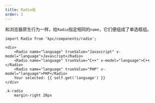 ```yaml
---
title: Radio组
order: 1
---
```


和浏览器原生行为一样，给`Radio`指定相同的`name`，它们便组成了单选框组。

```vdt
import Radio from 'kpc/components/radio';

<div>
    <Radio name="language" trueValue="Javascript" v-model="language">Javascript</Radio>
    <Radio name="language" trueValue="C++" v-model="language">C++</Radio>
    <Radio name="language" trueValue="PHP" v-model="language">PHP</Radio>
    Your selected: {{ self.get('language') }}
</div>
```

```styl
.k-radio
    margin-right 20px
```
